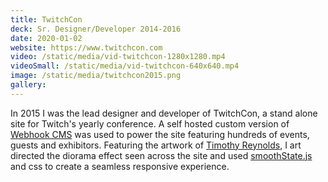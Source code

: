 ```yaml
---
title: TwitchCon
deck: Sr. Designer/Developer 2014-2016
date: 2020-01-02
website: https://www.twitchcon.com
video: /static/media/vid-twitchcon-1280x1280.mp4
videoSmall: /static/media/vid-twitchcon-640x640.mp4
image: /static/media/twitchcon2015.png
gallery:
---
```


In 2015 I was the lead designer and developer of TwitchCon, a stand alone site for Twitch's yearly conference. A self hosted custom version of [Webhook CMS](http;//webhook.com) was used to power the site featuring hundreds of events, guests and exhibitors. Featuring the artwork of [Timothy Reynolds](http://turnislefthome.com/), I art directed the diorama effect seen across the site and used [smoothState.js](https://github.com/miguel-perez/smoothState.js) and css to create a seamless responsive experience.
